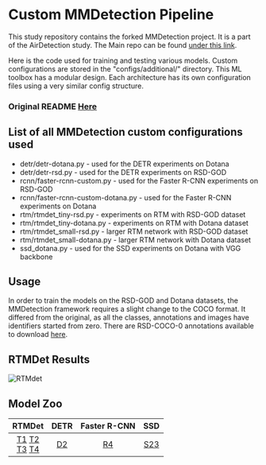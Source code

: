 # Custom MMDetection Pipeline

This study repository contains the forked MMDetection project. It is a part of the AirDetection study. The Main repo can be found [under this link](https://github.com/theATM/AirDetection). 

Here is the code used for training and testing various models. Custom configurations are
stored in the "configs/additional/" directory. This ML toolbox has a modular design. Each architecture
has its own configuration files using a very similar config structure.

### Original README [Here](README_ORIGINAL.md)

## List of all MMDetection custom configurations used
* detr/detr-dotana.py - used for the DETR experiments on Dotana
* detr/detr-rsd.py - used for the DETR experiments on RSD-GOD
* rcnn/faster-rcnn-custom.py - used for the Faster R-CNN experiments on RSD-GOD
* rcnn/faster-rcnn-custom-dotana.py - used for the Faster R-CNN experiments on Dotana
* rtm/rtmdet_tiny-rsd.py - experiments on RTM with RSD-GOD dataset
* rtm/rtmdet_tiny-dotana.py - experiments on RTM with Dotana dataset
* rtm/rtmdet_small-rsd.py - larger RTM network with RSD-GOD dataset
* rtm/rtmdet_small-dotana.py - larger RTM network with Dotana dataset
* ssd_dotana.py - used for the SSD experiments on Dotana with VGG backbone

## Usage

In order to train the models on the RSD-GOD and Dotana
datasets, the MMDetection framework requires a slight change to the COCO format. It differed from the original, as all the classes, annotations and images have identifiers started from zero. There are RSD-COCO-0 annotations available to download [here](https://drive.google.com/file/d/1aypqgUDdSnJbElffF6P864MAnz0v7BLb/view?usp=sharing).

## RTMDet Results

![RTMdet](https://github.com/user-attachments/assets/2236f34b-da52-45f8-9493-e28fe63558e6)


## Model Zoo

 RTMDet | DETR | Faster R-CNN | SSD
 |  :----: | :----: | :----: | :----: |
| [T1](https://drive.google.com/file/d/1crx4ypjRHtVeqtknwi4EW6w3u_MATnTo/view?usp=sharing) [T2](https://drive.google.com/file/d/1a1c11KqA0Gt_VmFKCu_RQe-ESwam6Xp0/view?usp=sharing) <br> [T3](https://drive.google.com/file/d/1HYP-lMsq8xlZ6qG7_MmAQi5Gc33HMU8x/view?usp=sharing) [T4](https://drive.google.com/file/d/1tNolx3TwHCgiWj8NJC42Qp-pcFsvH77b/view?usp=sharing) | [D2](https://drive.google.com/file/d/1nt5jr17RP7hYRSsYByOoxuIyvWosARdf/view?usp=sharing) | [R4](https://drive.google.com/file/d/10CBfGHrepi_bTf17anL6ZzJqo2L60I3P/view?usp=sharing) | [S23](https://drive.google.com/file/d/1sAsoLrs2eh66HGHyVldOu1I2l1yBQCyV/view?usp=sharing)
